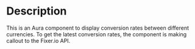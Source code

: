 # Description
This is an Aura component to display conversion rates between different currencies. To get the latest conversion rates, the component is making callout to the Fixer.io API.
